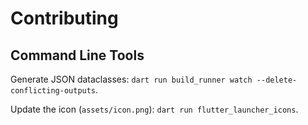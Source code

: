 # Contributing

## Command Line Tools

Generate JSON dataclasses:
`dart run build_runner watch --delete-conflicting-outputs`.

Update the icon (`assets/icon.png`):
`dart run flutter_launcher_icons`.
